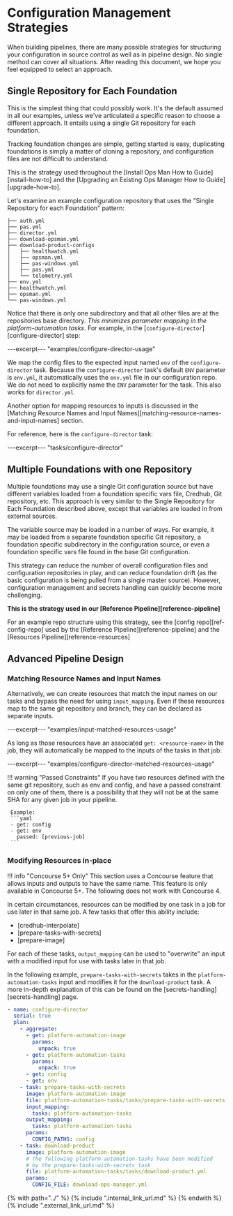 # Configuration Management Strategies

When building pipelines,
there are many possible strategies
for structuring your configuration in source control
as well as in pipeline design.
No single method can cover all situations.
After reading this document,
we hope you feel equipped to select an approach.

## Single Repository for Each Foundation

This is the simplest thing that could possibly work.
It's the default assumed in all our examples,
unless we've articulated a specific reason to choose a different approach.
It entails using a single Git repository for each foundation.

Tracking foundation changes are simple,
getting started is easy,
duplicating foundations is simply a matter of cloning a repository,
and configuration files are not difficult to understand.

This is the strategy used throughout the
[Install Ops Man How to Guide][install-how-to] and the
[Upgrading an Existing Ops Manager How to Guide][upgrade-how-to].

Let's examine an example configuration repository
that uses the "Single Repository for each Foundation" pattern:

```
├── auth.yml
├── pas.yml
├── director.yml
├── download-opsman.yml
├── download-product-configs
│   ├── healthwatch.yml
│   ├── opsman.yml
│   ├── pas-windows.yml
│   ├── pas.yml
│   └── telemetry.yml
├── env.yml
├── healthwatch.yml
├── opsman.yml
└── pas-windows.yml
```

Notice that there is only one subdirectory
and that all other files are at the repositories base directory.
_This minimizes parameter mapping in the platform-automation tasks_.
For example, in the [`configure-director`][configure-director]
step:

---excerpt--- "examples/configure-director-usage"

We map the config files 
to the expected input named `env` of the `configure-director` task.
Because the `configure-director` task's default `ENV` parameter is `env.yml`,
it automatically uses the `env.yml` file in our configuration repo. 
We do not need to explicitly name the `ENV` parameter for the task.
This also works for `director.yml`.

Another option for mapping resources to inputs
is discussed in the [Matching Resource Names and Input Names][matching-resource-names-and-input-names] section.

For reference, here is the `configure-director` task:

---excerpt--- "tasks/configure-director"

## Multiple Foundations with one Repository

Multiple foundations may use a single Git configuration source
but have different variables loaded 
from a foundation specific vars file, Credhub, Git repository, etc.
This approach is very similar to the Single Repository for Each Foundation
described above,
except that variables are loaded in from external sources.

The variable source may be loaded in a number of ways. For example,
it may be loaded from a separate foundation specific Git repository,
a foundation specific subdirectory in the configuration source, 
or even a foundation specific vars file found in the base Git configuration.

This strategy can reduce the number of overall configuration files
and configuration repositories in play,
and can reduce foundation drift (as the basic configuration is being pulled 
from a single master source).
However,
configuration management and secrets handling
can quickly become more challenging.

**This is the strategy used in our [Reference Pipeline][reference-pipeline]**

For an example repo structure using this strategy,
see the [config repo][ref-config-repo]
used by the [Reference Pipeline][reference-pipeline] and the [Resources Pipeline][reference-resources]



## Advanced Pipeline Design

### Matching Resource Names and Input Names

Alternatively, we can create resources that match the input names
on our tasks and bypass the need for using `input_mapping`.
Even if these resources map to the same git repository and branch,
they can be declared as separate inputs.

---excerpt--- "examples/input-matched-resources-usage"

As long as those resources have an associated `get: <resource-name>`
in the job, they will automatically be mapped to the inputs of the tasks in that job:

---excerpt--- "examples/configure-director-matched-resources-usage"

!!! warning "Passed Constraints"
     If you have two resources defined with the same git repository, such as env and config,
     and have a passed constraint on only one of them,
     there is a possibility that they will not be at the same SHA for any given job in your pipeline.
     
     Example:
     ```yaml
     - get: config
     - get: env
       passed: [previous-job]
     ```

### Modifying Resources in-place

!!! info "Concourse 5+ Only"
      This section uses a Concourse feature that allows inputs and outputs to have the same name.
      This feature is only available in Concourse 5+. The following does not work with Concourse 4.

In certain circumstances, resources can be modified by one task in a job
for use later in that same job. A few tasks that offer this ability include:

- [credhub-interpolate]
- [prepare-tasks-with-secrets]
- [prepare-image]

For each of these tasks, `output_mapping` can be used to "overwrite"
an input with a modified input for use with tasks later in that job.

In the following example, `prepare-tasks-with-secrets` takes in the
`platform-automation-tasks` input and modifies it for the `download-product`
task. A more in-depth explanation of this can be found on the [secrets-handling][secrets-handling] page.

```yaml
- name: configure-director
  serial: true
  plan:
    - aggregate:
      - get: platform-automation-image
        params:
          unpack: true
      - get: platform-automation-tasks
        params:
          unpack: true
      - get: config
      - get: env
    - task: prepare-tasks-with-secrets
      image: platform-automation-image
      file: platform-automation-tasks/tasks/prepare-tasks-with-secrets.yml
      input_mapping:
        tasks: platform-automation-tasks
      output_mapping:
        tasks: platform-automation-tasks
      params:
        CONFIG_PATHS: config
    - task: download-product
      image: platform-automation-image
      # The following platform-automation-tasks have been modified
      # by the prepare-tasks-with-secrets task
      file: platform-automation-tasks/tasks/download-product.yml
      params:
        CONFIG_FILE: download-ops-manager.yml
```

{% with path="../" %}
    {% include ".internal_link_url.md" %}
{% endwith %}
{% include ".external_link_url.md" %}
